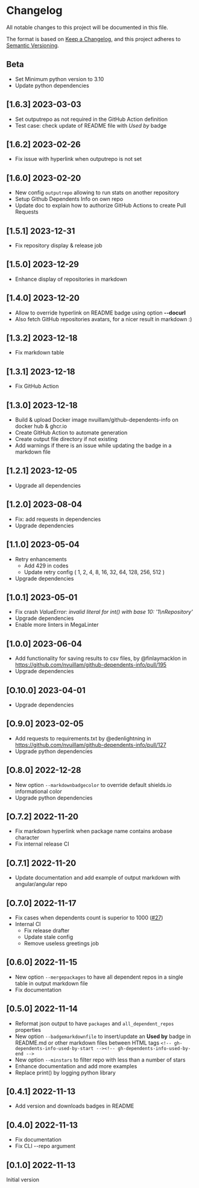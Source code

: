 # Changelog

All notable changes to this project will be documented in this file.

The format is based on [Keep a Changelog](https://keepachangelog.com/en/1.0.0/), and this project adheres to [Semantic Versioning](https://semver.org/spec/v2.0.0.html).

## Beta

- Set Minimum python version to 3.10
- Update python dependencies

## [1.6.3] 2023-03-03

- Set outputrepo as not required in the GitHub Action definition
- Test case: check update of README file with _Used by_ badge

## [1.6.2] 2023-02-26

- Fix issue with hyperlink when outputrepo is not set

## [1.6.0] 2023-02-20

- New config `outputrepo` allowing to run stats on another repository
- Setup Github Dependents Info on own repo
- Update doc to explain how to authorize GitHub Actions to create Pull Requests

## [1.5.1] 2023-12-31

- Fix repository display & release job

## [1.5.0] 2023-12-29

- Enhance display of repositories in markdown

## [1.4.0] 2023-12-20

- Allow to override hyperlink on README badge using option **--docurl**
- Also fetch GitHub repositories avatars, for a nicer result in markdown :)

## [1.3.2] 2023-12-18

- Fix markdown table

## [1.3.1] 2023-12-18

- Fix GitHub Action

## [1.3.0] 2023-12-18

- Build & upload Docker image nvuillam/github-dependents-info on docker hub & ghcr.io
- Create GitHub Action to automate generation
- Create output file directory if not existing
- Add warnings if there is an issue while updating the badge in a markdown file

## [1.2.1] 2023-12-05

- Upgrade all dependencies

## [1.2.0] 2023-08-04

- Fix: add requests in dependencies
- Upgrade dependencies

## [1.1.0] 2023-05-04

- Retry enhancements
  - Add 429 in codes
  - Update retry config ( 1, 2, 4, 8, 16, 32, 64, 128, 256, 512 )
- Upgrade dependencies

## [1.0.1] 2023-05-01

- Fix crash _ValueError: invalid literal for int() with base 10: '1\nRepository'_
- Upgrade dependencies
- Enable more linters in MegaLinter

## [1.0.0] 2023-06-04

- Add functionality for saving results to csv files, by @finlaymacklon in <https://github.com/nvuillam/github-dependents-info/pull/195>
- Upgrade dependencies

## [O.10.0] 2023-04-01

- Upgrade dependencies

## [O.9.0] 2023-02-05

- Add requests to requirements.txt by @edenlightning in <https://github.com/nvuillam/github-dependents-info/pull/127>
- Upgrade python dependencies

## [O.8.0] 2022-12-28

- New option `--markdownbadgecolor` to override default shields.io informational color
- Upgrade python dependencies

## [O.7.2] 2022-11-20

- Fix markdown hyperlink when package name contains arobase character
- Fix internal release CI

## [O.7.1] 2022-11-20

- Update documentation and add example of output markdown with angular/angular repo

## [O.7.0] 2022-11-17

- Fix cases when dependents count is superior to 1000 ([#27](https://github.com/nvuillam/github-dependents-info/issues/27))
- Internal CI
  - Fix release drafter
  - Update stale config
  - Remove useless greetings job

## [0.6.0] 2022-11-15

- New option `--mergepackages` to have all dependent repos in a single table in output markdown file
- Fix documentation

## [0.5.0] 2022-11-14

- Reformat json output to have `packages` and `all_dependent_repos` properties
- New option `--badgemarkdownfile` to insert/update an **Used by** badge in README.md or other markdown files between HTML tags `<!-- gh-dependents-info-used-by-start --><!-- gh-dependents-info-used-by-end -->`
- New option `--minstars` to filter repo with less than a number of stars
- Enhance documentation and add more examples
- Replace print() by logging python library

## [0.4.1] 2022-11-13

- Add version and downloads badges in README

## [0.4.0] 2022-11-13

- Fix documentation
- Fix CLI --repo argument

## [0.1.0] 2022-11-13

Initial version
